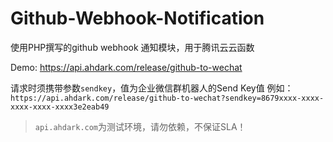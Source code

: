 # Github-Webhook-Notification
使用PHP撰写的github webhook 通知模块，用于腾讯云云函数

Demo: <https://api.ahdark.com/release/github-to-wechat>

请求时须携带参数`sendkey`，值为企业微信群机器人的Send Key值
例如：`https://api.ahdark.com/release/github-to-wechat?sendkey=8679xxxx-xxxx-xxxx-xxxx-xxxx3e2eab49`

> `api.ahdark.com`为测试环境，请勿依赖，不保证SLA！